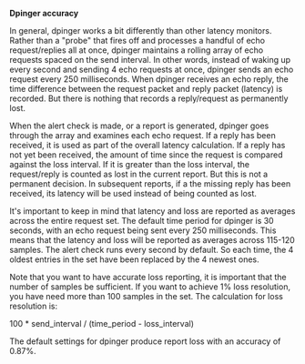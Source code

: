 <b>Dpinger accuracy</b>

In general, dpinger works a bit differently than other latency monitors. Rather than a "probe" that fires off and processes a handful of echo request/replies all at once, dpinger maintains a rolling array of echo requests spaced on the send interval. In other words, instead of waking up every second and sending 4 echo requests at once, dpinger sends an echo request every 250 milliseconds. When dpinger receives an echo reply, the time difference between the request packet and reply packet (latency) is recorded. But there is nothing that records a reply/request as permanently lost.

When the alert check is made, or a report is generated, dpinger goes through the array and examines each echo request. If a reply has been received, it is used as part of the overall latency calculation. If a reply has not yet been received, the amount of time since the request is compared against the loss interval. If it is greater than the loss interval, the request/reply is counted as lost in the current report. But this is not a permanent decision. In subsequent reports, if a the missing reply has been received, its latency will be used instead of being counted as lost.

It's important to keep in mind that latency and loss are reported as averages across the entire request set. The default time period for dpinger is 30 seconds, with an echo request being sent every 250 milliseconds. This means that the latency and loss will be reported as averages across 115-120 samples. The alert check runs every second by default. So each time, the 4 oldest entries in the set have been replaced by the 4 newest ones.

Note that you want to have accurate loss reporting, it is important that the number of samples be sufficient. If you want to achieve 1% loss resolution, you have need more than 100 samples in the set. The calculation for loss resolution is:

  100 * send_interval / (time_period - loss_interval)

The default settings for dpinger produce report loss with an accuracy of 0.87%.
